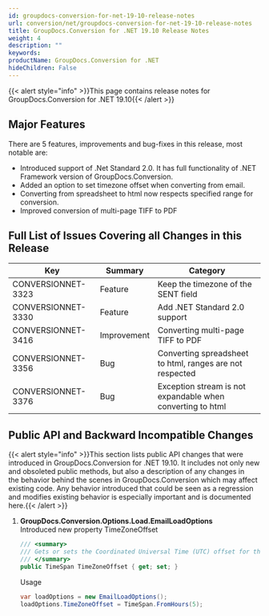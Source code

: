 ```yaml
---
id: groupdocs-conversion-for-net-19-10-release-notes
url: conversion/net/groupdocs-conversion-for-net-19-10-release-notes
title: GroupDocs.Conversion for .NET 19.10 Release Notes
weight: 4
description: ""
keywords: 
productName: GroupDocs.Conversion for .NET
hideChildren: False
---
```

{{< alert style="info" >}}This page contains release notes for GroupDocs.Conversion for .NET 19.10{{< /alert >}}

## Major Features

There are 5 features, improvements and bug-fixes in this release, most notable are:

*   Introduced support of .Net Standard 2.0. It has full functionality of .NET Framework version of GroupDocs.Conversion.
*   Added an option to set timezone offset when converting from email.
*   Converting from spreadsheet to html now respects specified range for conversion.
*   Improved conversion of multi-page TIFF to PDF

## Full List of Issues Covering all Changes in this Release

| Key | Summary | Category |
| --- | --- | --- |
| CONVERSIONNET-3323 | Feature | Keep the timezone of the SENT field |
| CONVERSIONNET-3330 | Feature | Add .NET Standard 2.0 support |
| CONVERSIONNET-3416 | Improvement | Converting multi-page TIFF to PDF |
| CONVERSIONNET-3356 | Bug | Converting spreadsheet to html, ranges are not respected |
| CONVERSIONNET-3376 | Bug | Exception stream is not expandable when converting to html |

## Public API and Backward Incompatible Changes

{{< alert style="info" >}}This section lists public API changes that were introduced in GroupDocs.Conversion for .NET 19.10. It includes not only new and obsoleted public methods, but also a description of any changes in the behavior behind the scenes in GroupDocs.Conversion which may affect existing code. Any behavior introduced that could be seen as a regression and modifies existing behavior is especially important and is documented here.{{< /alert >}}

1.  **GroupDocs.Conversion.Options.Load.EmailLoadOptions**  
    Introduced new property TimeZoneOffset
    
    ```csharp
    /// <summary>
    /// Gets or sets the Coordinated Universal Time (UTC) offset for the message dates. This property defines the time zone difference, between the local time and UTC.
    /// </summary>
    public TimeSpan TimeZoneOffset { get; set; }
    ```
    
    Usage
    ```csharp
    var loadOptions = new EmailLoadOptions();
    loadOptions.TimeZoneOffset = TimeSpan.FromHours(5);
    ```
